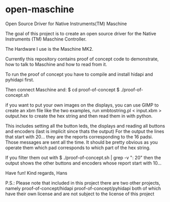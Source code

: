 # open-maschine
Open Source Driver for Native Instruments(TM) Maschine

The goal of this project is to create an open source
driver for the Native Instruments (TM) Maschine Controller.

The Hardware I use is the Maschine MK2.

Currently this repository contains proof of concept code to demonstrate,
how to talk to Maschine and how to read from it.

To run the proof of concept you have to compile and install hidapi
and pyhidapi first.

Then connect Maschine and:
$ cd proof-of-concept
$ ./proof-of-concept.sh

if you want to put your own images on the displays,
you can use GIMP to create an xbm file like the
two examples, run 
xmbtostring.pl < input.xbm > output.hex
to create the hex string and then read them in with python.

This includes setting all the button leds,
the displays and reading
all buttons and encoders (last is implicit since thats the output)
For the output the lines that start with 20...
they are the reports corresponding to the 16 padsi.
Those messages are sent all the time.
It should be pretty obvious as you operate them which pad
corresponds to which part of the hex string.

If you filter them out with
$ ./proof-of-concept.sh | grep -v ": 20"
then the output shows the other buttons and encoders
whose report start with 10...

Have fun!
Kind regards,
Hans

P.S.: Please note that included in this project
there are two other projects,
namely
proof-of-concept/hidapi
proof-of-concept/pyhidapi
both of which have their own license
and are not subject to the license of this project

